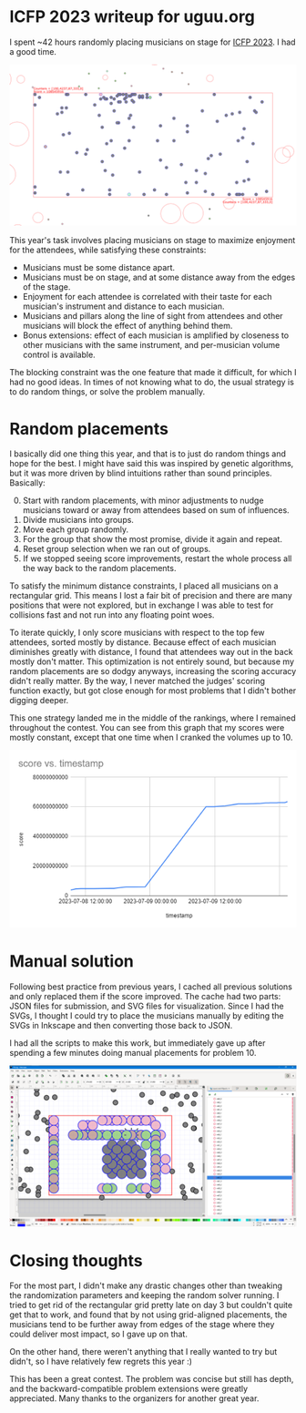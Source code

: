 # ICFP 2023 writeup for uguu.org

I spent ~42 hours randomly placing musicians on stage for [ICFP 2023](https://icfpcontest.com/).  I had a good time.

![Problem 89](problem89.png)

This year's task involves placing musicians on stage to maximize enjoyment for the attendees, while satisfying these constraints:

- Musicians must be some distance apart.
- Musicians must be on stage, and at some distance away from the edges of the stage.
- Enjoyment for each attendee is correlated with their taste for each musician's instrument and distance to each musician.
- Musicians and pillars along the line of sight from attendees and other musicians will block the effect of anything behind them.
- Bonus extensions: effect of each musician is amplified by closeness to other musicians with the same instrument, and per-musician volume control is available.

The blocking constraint was the one feature that made it difficult, for which I had no good ideas.  In times of not knowing what to do, the usual strategy is to do random things, or solve the problem manually.

# Random placements

I basically did one thing this year, and that is to just do random things and hope for the best.  I might have said this was inspired by genetic algorithms, but it was more driven by blind intuitions rather than sound principles.  Basically:

0. Start with random placements, with minor adjustments to nudge musicians toward or away from attendees based on sum of influences.
1. Divide musicians into groups.
2. Move each group randomly.
3. For the group that show the most promise, divide it again and repeat.
4. Reset group selection when we ran out of groups.
5. If we stopped seeing score improvements, restart the whole process all the way back to the random placements.

To satisfy the minimum distance constraints, I placed all musicians on a rectangular grid.  This means I lost a fair bit of precision and there are many positions that were not explored, but in exchange I was able to test for collisions fast and not run into any floating point woes.

To iterate quickly, I only score musicians with respect to the top few attendees, sorted mostly by distance.  Because effect of each musician diminishes greatly with distance, I found that attendees way out in the back mostly don't matter.  This optimization is not entirely sound, but because my random placements are so dodgy anyways, increasing the scoring accuracy didn't really matter.  By the way, I never matched the judges' scoring function exactly, but got close enough for most problems that I didn't bother digging deeper.

This one strategy landed me in the middle of the rankings, where I remained throughout the contest.  You can see from this graph that my scores were mostly constant, except that one time when I cranked the volumes up to 10.

![Score history](score_history.png)

# Manual solution

Following best practice from previous years, I cached all previous solutions and only replaced them if the score improved.  The cache had two parts: JSON files for submission, and SVG files for visualization.  Since I had the SVGs, I thought I could try to place the musicians manually by editing the SVGs in Inkscape and then converting those back to JSON.

I had all the scripts to make this work, but immediately gave up after spending a few minutes doing manual placements for problem 10.

![Manual placement](manual_placement.png)

# Closing thoughts

For the most part, I didn't make any drastic changes other than tweaking the randomization parameters and keeping the random solver running.  I tried to get rid of the rectangular grid pretty late on day 3 but couldn't quite get that to work, and found that by not using grid-aligned placements, the musicians tend to be further away from edges of the stage where they could deliver most impact, so I gave up on that.

On the other hand, there weren't anything that I really wanted to try but didn't, so I have relatively few regrets this year :)

This has been a great contest.  The problem was concise but still has depth, and the backward-compatible problem extensions were greatly appreciated.  Many thanks to the organizers for another great year.
